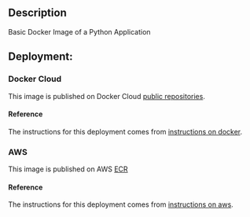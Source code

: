 ## Description

Basic Docker Image of a Python Application

## Deployment:

### Docker Cloud
This image is published on Docker Cloud [public repositories](https://cloud.docker.com/swarm/deocampo/repository/docker/deocampo/dcr-flask-app/general).

#### Reference

The instructions for this deployment comes from [instructions on docker](https://docs.docker.com/get-started/).


### AWS
This image is published on AWS [ECR](https://943854076708.dkr.ecr.us-west-2.amazonaws.com/dcr-flask-app)

#### Reference

The instructions for this deployment comes from [instructions on aws](http://docs.aws.amazon.com/AmazonECR/latest/userguide/ECR_GetStarted.html).
